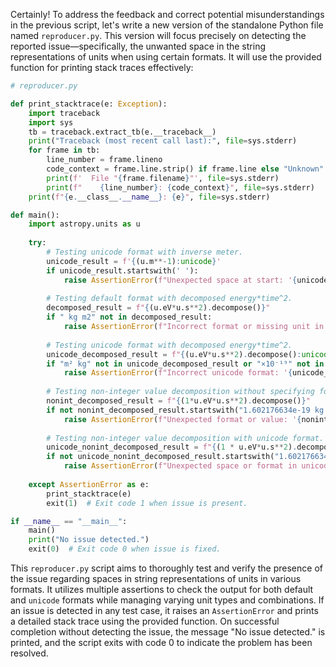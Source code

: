 Certainly! To address the feedback and correct potential misunderstandings in the previous script, let's write a new version of the standalone Python file named `reproducer.py`. This version will focus precisely on detecting the reported issue—specifically, the unwanted space in the string representations of units when using certain formats. It will use the provided function for printing stack traces effectively:

```python
# reproducer.py

def print_stacktrace(e: Exception):
    import traceback
    import sys
    tb = traceback.extract_tb(e.__traceback__)
    print("Traceback (most recent call last):", file=sys.stderr)
    for frame in tb:
        line_number = frame.lineno
        code_context = frame.line.strip() if frame.line else "Unknown"
        print(f'  File "{frame.filename}"', file=sys.stderr)
        print(f"    {line_number}: {code_context}", file=sys.stderr)
    print(f"{e.__class__.__name__}: {e}", file=sys.stderr)

def main():
    import astropy.units as u
    
    try:
        # Testing unicode format with inverse meter.
        unicode_result = f'{(u.m**-1):unicode}'
        if unicode_result.startswith(' '):
            raise AssertionError(f"Unexpected space at start: '{unicode_result}'")
        
        # Testing default format with decomposed energy*time^2.
        decomposed_result = f"{(u.eV*u.s**2).decompose()}"
        if " kg m2" not in decomposed_result:
            raise AssertionError(f"Incorrect format or missing unit in: '{decomposed_result}'")
        
        # Testing unicode format with decomposed energy*time^2.
        unicode_decomposed_result = f"{(u.eV*u.s**2).decompose():unicode}"
        if "m² kg" not in unicode_decomposed_result or "×10⁻¹⁹" not in unicode_decomposed_result:
            raise AssertionError(f"Incorrect unicode format: '{unicode_decomposed_result}'")
        
        # Testing non-integer value decomposition without specifying format.
        nonint_decomposed_result = f"{(1*u.eV*u.s**2).decompose()}"
        if not nonint_decomposed_result.startswith("1.602176634e-19 kg m2"):
            raise AssertionError(f"Unexpected format or value: '{nonint_decomposed_result}'")
        
        # Testing non-integer value decomposition with unicode format.
        unicode_nonint_decomposed_result = f"{(1 * u.eV*u.s**2).decompose():unicode}"
        if not unicode_nonint_decomposed_result.startswith("1.602176634e-19 m² kg"):
            raise AssertionError(f"Unexpected space or format in unicode: '{unicode_nonint_decomposed_result}'")
    
    except AssertionError as e:
        print_stacktrace(e)
        exit(1)  # Exit code 1 when issue is present.

if __name__ == "__main__":
    main()
    print("No issue detected.")
    exit(0)  # Exit code 0 when issue is fixed.
```

This `reproducer.py` script aims to thoroughly test and verify the presence of the issue regarding spaces in string representations of units in various formats. It utilizes multiple assertions to check the output for both default and `unicode` formats while managing varying unit types and combinations. If an issue is detected in any test case, it raises an `AssertionError` and prints a detailed stack trace using the provided function. On successful completion without detecting the issue, the message "No issue detected." is printed, and the script exits with code 0 to indicate the problem has been resolved.